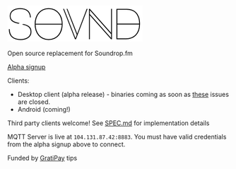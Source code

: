 ![Logo](https://raw.githubusercontent.com/GeorgeHahn/SOVND/gh-pages/Logo.png)

Open source replacement for Soundrop.fm

[Alpha signup](http://104.131.87.42:2880/)

Clients:
  - Desktop client (alpha release) - binaries coming as soon as [these](https://github.com/GeorgeHahn/SOVND/issues?q=is%3Aopen+is%3Aissue+milestone%3A%22Alpha+1%22) issues are closed.
  - Android (coming!)

Third party clients welcome! See [SPEC.md](SPEC.md) for implementation details

MQTT Server is live at `104.131.87.42:8883`. You must have valid credentials from the alpha signup above to connect.

Funded by [GratiPay](https://gratipay.com/GeorgeHahn/) tips
